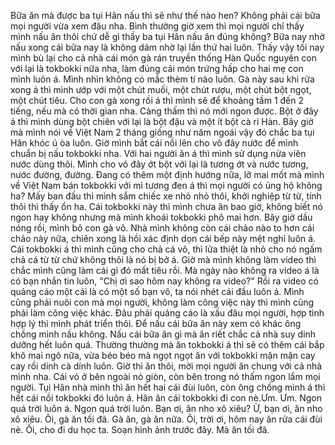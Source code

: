 Bữa ăn mà được ba tụi Hân nấu thì sẽ như thế nào hen? Không phải cái bữa mọi người vừa xem đâu nha. Bình thường giờ xem thì mọi người chỉ thấy mình nấu ăn thôi chứ dễ gì thấy ba tụi Hân nấu ăn đúng không? Bữa nay nhờ nấu xong cái bữa nay là không dám nhờ lại lần thứ hai luôn. Thấy vậy tối nay mình bù lại cho cả nhà cái món gà rán truyền thống Hàn Quốc nguyên con với lại là tokbokki nữa nha, làm đúng cái món trứng hấp cho hai mẹ con mình luôn á. Mình nhìn không có mắc thèm tí nào luôn. Gà này sau khi rửa xong á thì mình ướp với một chút muối, một chút rượu, một chút bột ngọt, một chút tiêu. Cho con gà xong rồi á thì mình sẽ để khoảng tầm 1 đến 2 tiếng, nếu mà có thời gian nha. Càng thấm thì nó mới ngon được. Bột ở đây á thì mình dùng bột chiên với lại là bột đậu và một ít bột cà ri Hàn. Bây giờ mà mình nói về Việt Nam 2 tháng giống như năm ngoái vậy đó chắc ba tụi Hân khóc ú òa luôn. Giờ mình bắt cái nồi lên cho vô đây nước để mình chuẩn bị nấu tokbokki nha. Với hai người ăn á thì mình sử dụng nửa viên nước dùng thôi. Mình cho vô đây ớt bột với lại là tương ớt và nước tương, nước đường, đường. Đang có thêm một định hướng nữa, lỡ mai mốt mà mình về Việt Nam bán tokbokki với mì tương đen á thì mọi người có ủng hộ không ha? Mấy ban đầu thì mình sắm chiếc xe nhỏ nhỏ thôi, khởi nghiệp từ từ, tính thôi thì thấy ổn ha. Cái tokbokki này thì mình chưa ăn bao giờ, không biết nó ngon hay không nhưng mà mình khoái tokbokki phô mai hơn. Bây giờ dầu nóng rồi, mình bỏ con gà vô. Nhà mình không còn cái chảo nào to hơn cái chảo này nữa, chiên xong là hồi xác định dọn cái bếp này mệt nghỉ luôn á. Cái tokbokki á thì mình cũng cho chả cá vô, thì lửa thiệt là nhỏ cho nó ngấm chả cá từ từ chứ không thôi là nó bị bở á. Giờ mà mình không làm video thì chắc mình cũng làm cái gì đó mất tiêu rồi. Mà ngày nào không ra video á là có bạn nhắn tin luôn, "Chị ơi sao hôm nay không ra video?" Rồi ra video có quảng cáo một cái là có một số bạn vô, ta nói nhét cái đầu luôn á. Mình cũng phải nuôi con mà mọi người, không làm công việc này thì mình cũng phải làm công việc khác. Đâu phải quảng cáo là xấu đâu mọi người, hợp tình hợp lý thì mình phát triển thôi. Để nấu cái bữa ăn này xem có khác ông chồng mình nấu không. Nấu cái bữa ăn gì mà ăn riết chắc cả nhà suy dinh dưỡng hết luôn quá. Thường thường mà ăn tokbokki á thì sẽ có thêm cái bắp khô mai ngô nữa, vừa béo béo mà ngọt ngọt ăn với tokbokki mặn mặn cay cay rồi dính cà dính luôn. Giờ thì ăn thôi, mời mọi người ăn chung với cả nhà mình nha. Cái vỏ ở bên ngoài nó giòn, còn bên trong nó thấm ngon lắm mọi người. Tụi Hân nhà mình thì ăn hết hai cái đùi luôn, còn ông chồng mình á thì hết cái nồi tokbokki đó luôn á. Hân ăn cái tokbokki đi con nè.Ưm. Ưm. Ngon quá trời luôn á. Ngon quá trời luôn. Bạn ơi, ăn nho xô xiêu? Ừ, bạn ơi, ăn nho xô xiêu. Ôi, gà ăn tối đã. Gà ăn, gà ăn nữa. Ôi, trời ơi, hôm nay ăn rửa cái đùi nè. Ối, cho đi du học ta. Soạn hình ảnh trước đây. Mà ăn tối đã.